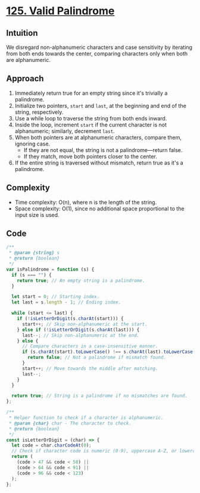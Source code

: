 # [125. Valid Palindrome](https://leetcode.com/problems/valid-palindrome/description/)

## Intuition

We disregard non-alphanumeric characters and case sensitivity by iterating from both ends towards the center, comparing characters only when both are alphanumeric.

## Approach

1.  Immediately return true for an empty string since it's trivially a palindrome.
2.  Initialize two pointers, `start` and `last`, at the beginning and end of the string, respectively.
3.  Use a while loop to traverse the string from both ends inward.
4.  Inside the loop, increment `start` if the current character is not alphanumeric; similarly, decrement `last`.
5.  When both pointers are at alphanumeric characters, compare them, ignoring case.
    - If they are not equal, the string is not a palindrome—return false.
    - If they match, move both pointers closer to the center.
6.  If the entire string is traversed without mismatch, return true as it's a palindrome.

## Complexity

- Time complexity: O(n), where n is the length of the string.
- Space complexity: O(1), since no additional space proportional to the input size is used.

## Code

```javascript
/**
 * @param {string} s
 * @return {boolean}
 */
var isPalindrome = function (s) {
  if (s === "") {
    return true; // An empty string is a palindrome.
  }

  let start = 0; // Starting index.
  let last = s.length - 1; // Ending index.

  while (start <= last) {
    if (!isLetterOrDigit(s.charAt(start))) {
      start++; // Skip non-alphanumeric at the start.
    } else if (!isLetterOrDigit(s.charAt(last))) {
      last--; // Skip non-alphanumeric at the end.
    } else {
      // Compare characters in a case-insensitive manner.
      if (s.charAt(start).toLowerCase() !== s.charAt(last).toLowerCase()) {
        return false; // Not a palindrome if mismatch found.
      }
      start++; // Move towards the middle after matching.
      last--;
    }
  }

  return true; // String is a palindrome if no mismatches are found.
};

/**
 * Helper function to check if a character is alphanumeric.
 * @param {char} char - The character to check.
 * @return {boolean}
 */
const isLetterOrDigit = (char) => {
  let code = char.charCodeAt(0);
  // Check if character code is numeric (0-9), uppercase A-Z, or lowercase a-z.
  return (
    (code > 47 && code < 58) ||
    (code > 64 && code < 91) ||
    (code > 96 && code < 123)
  );
};
```
